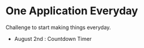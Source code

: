 One Application Everyday
==============

Challenge to start making things everyday.
- August 2nd : Countdown Timer
